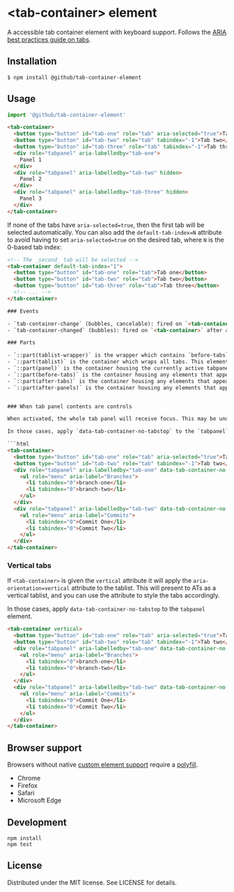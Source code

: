 # &lt;tab-container&gt; element

A accessible tab container element with keyboard support. Follows the [ARIA best practices guide on tabs](https://www.w3.org/WAI/ARIA/apg/patterns/tabpanel/).

## Installation

```
$ npm install @github/tab-container-element
```

## Usage

```js
import '@github/tab-container-element'
```

```html
<tab-container>
  <button type="button" id="tab-one" role="tab" aria-selected="true">Tab one</button>
  <button type="button" id="tab-two" role="tab" tabindex="-1">Tab two</button>
  <button type="button" id="tab-three" role="tab" tabindex="-1">Tab three</button>
  <div role="tabpanel" aria-labelledby="tab-one">
    Panel 1
  </div>
  <div role="tabpanel" aria-labelledby="tab-two" hidden>
    Panel 2
  </div>
  <div role="tabpanel" aria-labelledby="tab-three" hidden>
    Panel 3
  </div>
</tab-container>
```

If none of the tabs have `aria-selected=true`, then the first tab will be selected automatically. You can also add the `default-tab-index=N` attribute to avoid having to set `aria-selected=true` on the desired tab, where `N` is the 0-based tab index:

```html
<!-- The _second_ tab will be selected -->
<tab-container default-tab-index="1">
  <button type="button" id="tab-one" role="tab">Tab one</button>
  <button type="button" id="tab-two" role="tab">Tab two</button>
  <button type="button" id="tab-three" role="tab">Tab three</button>
  <!-- ... -->
</tab-container>

### Events

- `tab-container-change` (bubbles, cancelable): fired on `<tab-container>` before a new tab is selected and visibility is updated. `event.tab` is the tab that will be focused and `tab.panel` is the panel that will be shown if the event isn't cancelled.
- `tab-container-changed` (bubbles): fired on `<tab-container>` after a new tab is selected and visibility is updated. `event.tab` is the tab that is now active (and will be focused right after this event) and `event.panel` is the newly visible tab panel.

### Parts

- `::part(tablist-wrapper)` is the wrapper which contains `before-tabs`, `tablist` and `after-tabs`.
- `::part(tablist)` is the container which wraps all tabs. This element appears in ATs as it is `role=tablist`.
- `::part(panel)` is the container housing the currently active tabpanel.
- `::part(before-tabs)` is the container housing any elements that appear before the first `role=tab`. This also can be directly slotted with `slot=before-tabs`. This container lives outside the element with role=tablist to adhere to ARIA guidelines.
- `::part(after-tabs)` is the container housing any elements that appear after the last `role=tab`. This also can be directly slotted with `slot=after-tabs`. This container lives outside the element with role=tablist to adhere to ARIA guidelines.
- `::part(after-panels)` is the container housing any elements that appear after the last `role=tabpanel`. This can be useful if you want to add a visual treatment to the container but have content always appear visually below the active panel.


### When tab panel contents are controls

When activated, the whole tab panel will receive focus. This may be undesirable, in the case where the tab panel is itself composed of interactive elements, such as an action list or radio buttons.

In those cases, apply `data-tab-container-no-tabstop` to the `tabpanel` element.

```html
<tab-container>
  <button type="button" id="tab-one" role="tab" aria-selected="true">Tab one</button>
  <button type="button" id="tab-two" role="tab" tabindex="-1">Tab two</button>
  <div role="tabpanel" aria-labelledby="tab-one" data-tab-container-no-tabstop>
    <ul role="menu" aria-label="Branches">
      <li tabindex="0">branch-one</li>
      <li tabindex="0">branch-two</li>
    </ul>
  </div>
  <div role="tabpanel" aria-labelledby="tab-two" data-tab-container-no-tabstop hidden>
    <ul role="menu" aria-label="Commits">
      <li tabindex="0">Commit One</li>
      <li tabindex="0">Commit Two</li>
    </ul>
  </div>
</tab-container>
```

### Vertical tabs

If `<tab-container>` is given the `vertical` attribute it will apply the `aria-orientation=vertical` attribute to the tablist. This will present to ATs as a vertical tablist, and you can use the attribute to style the tabs accordingly.

In those cases, apply `data-tab-container-no-tabstop` to the `tabpanel` element.

```html
<tab-container vertical>
  <button type="button" id="tab-one" role="tab" aria-selected="true">Tab one</button>
  <button type="button" id="tab-two" role="tab" tabindex="-1">Tab two</button>
  <div role="tabpanel" aria-labelledby="tab-one" data-tab-container-no-tabstop>
    <ul role="menu" aria-label="Branches">
      <li tabindex="0">branch-one</li>
      <li tabindex="0">branch-two</li>
    </ul>
  </div>
  <div role="tabpanel" aria-labelledby="tab-two" data-tab-container-no-tabstop hidden>
    <ul role="menu" aria-label="Commits">
      <li tabindex="0">Commit One</li>
      <li tabindex="0">Commit Two</li>
    </ul>
  </div>
</tab-container>
```

## Browser support

Browsers without native [custom element support][support] require a [polyfill][].

- Chrome
- Firefox
- Safari
- Microsoft Edge

[support]: https://caniuse.com/#feat=custom-elementsv1
[polyfill]: https://github.com/webcomponents/polyfills/tree/master/packages/custom-elements

## Development

```
npm install
npm test
```

## License

Distributed under the MIT license. See LICENSE for details.
